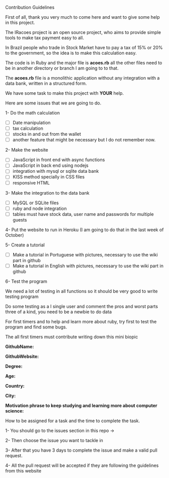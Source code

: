  Contribution Guidelines



First of all, thank you very much to come here and want to give some help in this project.

The IRacoes project is an open source project, who aims to provide simple tools to make tax payment easy to all.

In Brazil people who trade in Stock Market have to pay a tax of 15% or 20% to the government, so the idea is to make this calculation easy.

The code is in Ruby and the major file is **acoes.rb** all the other files need to be in another directory or branch I am going to to that.

The **acoes.rb** file is a monolithic application without any integration with a data bank, written in a structured form.



We have some task to make this project with **YOUR** help.

Here are some issues that we are going to do.

1- Do the math calculation

- [ ] Date manipulation
- [ ] tax calculation
- [ ] stocks in and out from the wallet
- [ ] another feature that might be necessary but I do not remember now.

2- Make the website

- [ ] JavaScript in front end with async functions
- [ ] JavaScript in back end using nodejs
- [ ] integration with mysql or sqlite data bank
- [ ] KISS method specially in CSS files
- [ ] responsive HTML 

3- Make the integration to the data bank

- [ ] MySQL or SQLite files
- [ ] ruby and node integration
- [ ] tables must have stock data, user name and passwords for multiple guests

4- Put the website to run in Heroku (I am going to do that in the last week of October)

5- Create a tutorial 

- [ ] Make a tutorial in Portuguese with pictures, necessary to use the wiki part in github
- [ ] Make a tutorial in English with pictures, necessary to use the wiki part in github

6- Test the program

We need a lot of testing in all functions so it should be very good to write testing program

Do some testing as a I single user and comment the pros and worst parts three of a kind, you need to be a newbie to do data



For first timers and to help and learn more about ruby, try first to test the program and find some bugs.

The all first timers must contribute writing down this mini biopic

**GithubName:**

**GithubWebsite:**

**Degree:**

**Age:**

**Country:**

**City:**

**Motivation phrase to keep studying and learning more about computer science:** 



How to be assigned for a task and the time to complete the task.

1- You should go to the issues section in this repo ->

[ISSUES]: https://github.com/adalbertobrant/IRAcoes/issues

2- Then choose the issue you want to tackle in 

3- After that you have 3 days to complete the issue and make a valid pull request.

4- All the pull request will be accepted if they are following the guidelines from this website

[Rules hacktoberfest]: https://hacktoberfest.digitalocean.com/resources/participation



